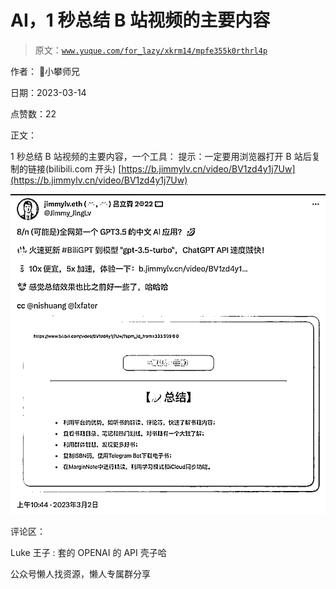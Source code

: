 # AI，1 秒总结 B 站视频的主要内容

> 原文：[`www.yuque.com/for_lazy/xkrm14/mpfe355k0rthrl4p`](https://www.yuque.com/for_lazy/xkrm14/mpfe355k0rthrl4p)



作者： 📌小攀师兄



日期：2023-03-14



点赞数：22



正文：



1 秒总结 B 站视频的主要内容，一个工具： 提示：一定要用浏览器打开 B 站后复制的链接(bilibili.com 开头) [https://b.jimmylv.cn/video/BV1zd4y1j7Uw](https://b.jimmylv.cn/video/BV1zd4y1j7Uw)



![](img/fecdb2cbfdaa48b427d67945e7469764.png)



评论区：



Luke 王子 : 套的 OPENAI 的 API 壳子哈



公众号懒人找资源，懒人专属群分享


